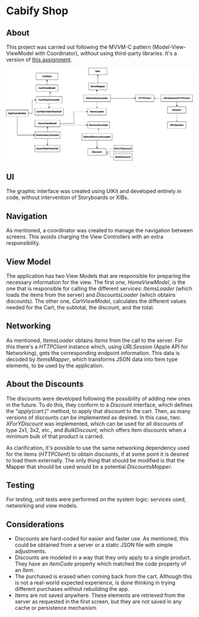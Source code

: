 #	Cabify Shop

##	About

This project was carried out following the MVVM-C pattern (Model-View-ViewModel with Coordinator), without using third-party libraries. It's a version of [this assignment](https://github.com/cabify/MobileChallenge).

![Project Diagram](https://github.com/matiasglessi/Cabify/blob/main/Diagram.jpg)

##	UI

The graphic interface was created using UIKit and developed entirely in code, without intervention of Storyboards or XIBs.

##	Navigation

As mentioned, a coordinator was created to manage the navigation between screens. This avoids charging the View Controllers with an extra responsibility.

##	View Model

The application has two View Models that are responsible for preparing the necessary information for the view.
The first one, *HomeViewModel*, is the one that is responsible for calling the different services: *ItemsLoader* (which loads the items from the server) and *DiscountsLoader* (which obtains discounts). The other one, *CartViewModel*, calculates the different values needed for the Cart, the subtotal, the discount, and the total.

##	Networking 
As mentioned, *ItemsLoader* obtains *Items* from the call to the server. For this there's a *HTTPClient* instance which, using *URLSession* (Apple API for Networking), gets the corresponding endpoint information. This data is decoded by *ItemsMapper*, which transforms JSON data into Item type elements, to be used by the application.

##	About the Discounts 
The discounts were developed following the possibility of adding new ones in the future. To do this, they conform to a *Discount* interface, which defines the "*apply(cart:)*" method, to apply that discount to the cart.
Then, as many versions of discounts can be implemented as desired. In this case, two: *XForYDiscount* was implemented, which can be used for all discounts of type 2x1, 3x2, etc., and *BulkDiscount*, which offers item discounts when a minimum bulk of that product is carried.

As clarification, it's possible to use the same networking dependency used for the items (*HTTPClient*) to obtain discounts, if at some point it is desired to load them externally. The only thing that should be modified is that the Mapper that should be used would be a potential *DiscountsMapper*.

## Testing

For testing, unit tests were performed on the system logic: services used, networking and view models.

## Considerations

- Discounts are hard-coded for easier and faster use. As mentioned, this could be obtained from a server or a static JSON file with simple adjustments.
- Discounts are modeled in a way that they only apply to a single product. They have an *itemCode* property which matched the code property of an *Item*.
- The purchased is erased when coming back from the cart. Although this is not a real-world expected experience, is done thinking in trying different purchases without rebuilding the app. 
- Items are not saved anywhere. These elements are retrieved from the server as requested in the first screen, but they are not saved in any cache or persistence mechanism. 
